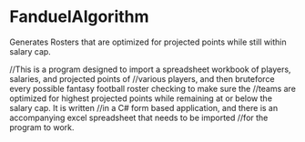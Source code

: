 # FanduelAlgorithm
Generates Rosters that are optimized for projected points while still within salary cap.

//This is a program designed to import a spreadsheet workbook of players, salaries, and projected points of 
//various players, and then bruteforce every possible fantasy football roster checking to make sure the
//teams are optimized for highest projected points while remaining at or below the salary cap. It is written
//in a C# form based application, and there is an accompanying excel spreadsheet that needs to be imported
//for the program to work.
